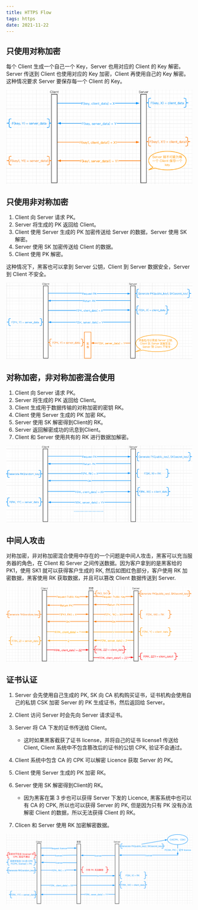 ```yaml
---
title: HTTPS Flow
tags: https
date: 2021-11-22
---
```


## 只使用对称加密

每个 Client 生成一个自己一个 Key，Server 也用对应的 Client 的 Key 解密。Server 传送到 Client 也使用对应的 Key 加密，Client 再使用自己的 Key 解密。这种情况要求 Server 要保存每一个 Client 的 Key。

![](https-flow/01.png)

## 只使用非对称加密

1. Client 向 Server 请求 PK。
2. Server 将生成的 PK 返回给 Client。
3. Client 使用 Server 生成的 PK 加密传送给 Server 的数据，Server 使用 SK 解密。
4. Server 使用 SK 加密传送给 Client 的数据。
5. Client 使用 PK 解密。

这种情况下，黑客也可以拿到 Server 公钥，Client 到 Server 数据安全，Server 到 Client 不安全。

![](https-flow/02.png)

## 对称加密，非对称加密混合使用

1. Client 向 Server 请求 PK。
3. Server 将生成的 PK 返回给 Client。
4. Client 生成用于数据传输的对称加密的密钥 RK。
5. Client 使用 Server 生成的 PK 加密 RK。
6. Server 使用 SK 解密得到Client的 RK。
7. Server 返回解密成功的讯息到Client。
8. Client 和 Server 使用共有的 RK 进行数据加解密。

![](https-flow/03.png)

## 中间人攻击

对称加密，非对称加密混合使用中存在的一个问题是中间人攻击，黑客可以充当服务器的角色，在 Client 和 Server 之间传送数据。因为客户拿到的是黑客给的 PK1，使用 SK1 就可以获得客户生成的 RK,  然后如图红色部分，客户使用 RK 加密数据，黑客使用 RK 获取数据，并且可以篡改 Client 数据传送到 Server. 

![](https-flow/04.png)

## 证书认证

1. Server 会先使用自己生成的 PK, SK 向 CA 机构购买证书，证书机构会使用自己的私钥 CSK 加密 Server 的 PK 生成证书，然后返回给 Server。
2. Client 访问 Server 时会先向 Server 请求证书。
3. Server 将 CA 下发的证书传送给 Client。

   - 这时如果黑客截获了证书 license，并将自己的证书 license1 传送给Client, Client 系统中不包含篡改后的证书的公钥 CPK, 验证不会通过。
4. Client 系统中包含 CA 的 CPK 可以解密 Licence 获取 Server 的 PK。
5. Client 使用 Server 生成的 PK 加密 RK。
6. Server 使用 SK 解密得到Client的 RK。
   - 因为黑客在第 3 步也可以获得 Server 下发的 Licence, 黑客系统中也可以有 CA 的 CPK, 所以也可以获得 Server 的 PK, 但是因为只有 PK 没有办法解密 Client 的数据，所以无法获得 Client 的 RK。
7. Clicen  和 Server 使用 RK 加密解密数据。

![](https-flow/05.png)
